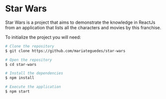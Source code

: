 # Star Wars

Star Wars is a project that aims to demonstrate the knowledge in ReactJs from an application that lists all the characters and movies by this franchise.

To initialize the project you will need:

```bash
# Clone the repository
$ git clone https://github.com/mariateguedes/star-wars

# Open the repository
$ cd star-wars

# Install the dependencies
$ npm install

# Execute the application
$ npm start
```
